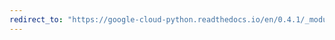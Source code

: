 ```yaml
---
redirect_to: "https://google-cloud-python.readthedocs.io/en/0.4.1/_modules/gcloud/storage/connection.html"
---
```

